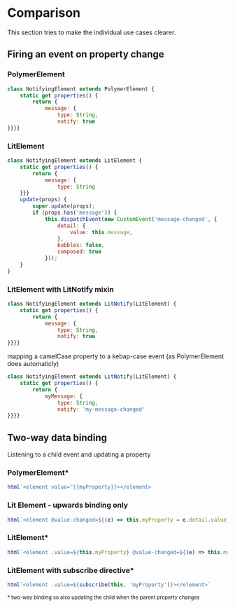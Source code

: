 # Comparison

This section tries to make the individual use cases clearer.

## Firing an event on property change

### PolymerElement

```js
class NotifyingElement extends PolymerElement {
    static get properties() {
        return {
            message: {
                type: String,
                notify: true
}}}}
```

### LitElement

```js
class NotifyingElement extends LitElement {
    static get properties() {
        return {
            message: {
                type: String
    }}}
    update(props) {
		super.update(props);
		if (props.has('message')) {
			this.dispatchEvent(new CustomEvent('message-changed', {
				detail: {
					value: this.message,
				},
				bubbles: false,
				composed: true
			}));
    }
}
```

### LitElement with LitNotify mixin

```js
class NotifyingElement extends LitNotify(LitElement) {
    static get properties() {
        return {
            message: {
                type: String,
                notify: true
}}}}
```

mapping a camelCase property to a kebap-case event (as PolymerElement does automaticly)

```js
class NotifyingElement extends LitNotify(LitElement) {
    static get properties() {
        return {
            myMessage: {
                type: String,
                notify: 'my-message-changed'
}}}}
```

## Two-way data binding

Listening to a child event and updating a property

### PolymerElement*

```js
html`<element value="{{myProperty}}></element>
```

### Lit Element - upwards binding only

```js
html`<element @value-changed=${(e) => this.myProperty = e.detail.value}></element>`
```

### LitElement*

```js
html`<element .value=${this.myProperty} @value-changed=${(e) => this.myProperty = e.detail.value}></element>`
```

### LitElement with subscribe directive*

```js
html`<element .value=${subscribe(this, 'myProperty')}></element>`
```

<sub>* two-way binding so also updating the child when the parent property changes</sub>

